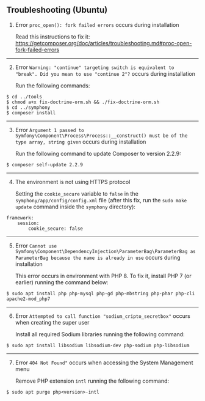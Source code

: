 Troubleshooting (Ubuntu)
------------------------

1. Error `proc_open(): fork failed errors` occurs during installation

   Read this instructions to fix it: https://getcomposer.org/doc/articles/troubleshooting.md#proc-open-fork-failed-errors

---

2. Error `Warning: "continue" targeting switch is equivalent to "break". Did you mean to use "continue 2"?` occurs during installation

   Run the following commands:

```
$ cd ../tools
$ chmod a+x fix-doctrine-orm.sh && ./fix-doctrine-orm.sh
$ cd ../symphony
$ composer install
```

---

3. Error `Argument 1 passed to Symfony\Component\Process\Process::__construct() must be of the type array, string given` occurs during installation

   Run the following command to update Composer to version 2.2.9:

```
$ composer self-update 2.2.9
```

---

4. The environment is not using HTTPS protocol

   Setting the `cookie_secure` variable to `false` in the `symphony/app/config/config.xml` file (after this fix, run the `sudo make update` command inside the `symphony` directory):

```
framework:
    session:
        cookie_secure: false
```

---

5. Error `Cannot use Symfony\Component\DependencyInjection\ParameterBag\ParameterBag as ParameterBag because the name is already in use` occurs during installation

   This error occurs in environment with PHP 8. To fix it, install PHP 7 (or earlier) running the command below:

```
$ sudo apt install php php-mysql php-gd php-mbstring php-phar php-cli apache2-mod_php7
```

---

6. Error `Attempted to call function "sodium_cripto_secretbox"` occurs when creating the super user

   Install all required Sodium libraries running the following command:

```
$ sudo apt install libsodium libsodium-dev php-sodium php-libsodium
```

---

7. Error `404 Not Found"` occurs when accessing the System Management menu

   Remove PHP extension `intl` running the following command:

```
$ sudo apt purge php<version>-intl
```